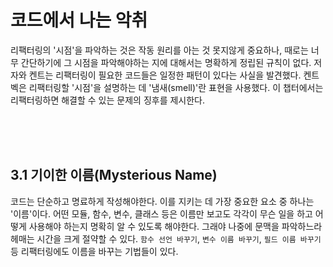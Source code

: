 # 코드에서 나는 악취

 리팩터링의 '시점'을 파악하는 것은 작동 원리를 아는 것 못지않게 중요하나, 때로는 너무 간단하기에 그 시점을 파악해야하는 지에 대해서는 명확하게 정립된 규칙이 없다. 저자와 켄트는 리팩터링이 필요한 코드들은 일정한 패턴이 있다는 사실을 발견했다. 켄트 벡은 리팩터링할 '시점'을 설명하는 데 '냄새(smell)'란 표현을 사용했다. 이 챕터에서는 리팩터링하면 해결할 수 있는 문제의 징후를 제시한다.

 <br />
 <br />
 <br />

## 3.1 기이한 이름(Mysterious Name)

코드는 단순하고 명료하게 작성해야한다. 이를 지키는 데 가장 중요한 요소 중 하나는 '이름'이다. 어떤 모듈, 함수, 변수, 클래스 등은 이름만 보고도 각각이 무슨 일을 하고 어떻게 사용해야 하는지 명확히 알 수 있도록 해야한다. 그래야 나중에 문맥을 파악하느라 헤매는 시간을 크게 절약할 수 있다. `함수 선언 바꾸기`, `변수 이름 바꾸기`, `필드 이름 바꾸기` 등 리팩터링에도 이름을 바꾸는 기법들이 있다.